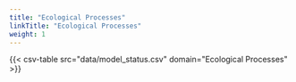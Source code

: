 ```yaml
---
title: "Ecological Processes"
linkTitle: "Ecological Processes"
weight: 1
---
```


{{< csv-table src="data/model_status.csv" domain="Ecological Processes" >}}
